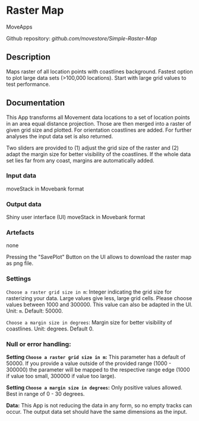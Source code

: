 # Raster Map
MoveApps

Github repository: *github.com/movestore/Simple-Raster-Map*

## Description
Maps raster of all location points with coastlines background. Fastest option to plot large data sets (>100,000 locations). Start with large grid values to test performance. 

## Documentation
This App transforms all Movement data locations to a set of location points in an area equal distance projection. Those are then merged into a raster of given grid size and plotted. For orientation coastlines are added. For further analyses the input data set is also returned.

Two sliders are provided to (1) adjust the grid size of the raster and (2) adapt the margin size for better visibility of the coastlines. If the whole data set lies far from any coast, margins are automatically added.

### Input data
moveStack in Movebank format

### Output data
Shiny user interface (UI)
moveStack in Movebank format

### Artefacts
none

Pressing the "SavePlot" Button on the UI allows to download the raster map as png file.

### Settings 

`Choose a raster grid size in m`: Integer indicating the grid size for rasterizing your data. Large values give less, large grid cells. Please choose values between 1000 and 300000. This value can also be adapted in the UI. Unit: `m`. Default: 50000.

`Choose a margin size in degrees`: Margin size for better visibility of coastlines. Unit: degrees. Default 0.

### Null or error handling:
**Setting `Choose a raster grid size in m`:** This parameter has a default of 50000. If you provide a value outside of the provided range (1000 - 300000) the parameter will be mapped to the respective range edge (1000 if value too small, 300000 if value too large).

**Setting `Choose a margin size in degrees`:** Only positive values allowed. Best in range of 0 - 30 degrees.

**Data:** This App is not reducing the data in any form, so no empty tracks can occur. The output data set should have the same dimensions as the input.


